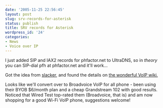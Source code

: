 ```yaml
---
date: '2005-11-25 22:56:45'
layout: post
slug: srv-records-for-asterisk
status: publish
title: SRV records for Asterisk
wordpress_id: '24'
categories:
- News
- Voice over IP
---
```


I just added SIP and IAX2 records for phfactor.net to UltraDNS, so in _theory_ you can SIP-dial pfh at phfactor.net and it'll work... 

Got the idea from [slacker](http://slacker.com/~nugget/asterisk2.php), and found the details on [the wonderful VoIP wiki.](http://www.voip-info.org/wiki-DNS+SRV)

Looks like we'll convert over to Broadvoice VoIP for all phone - been using their BYOB $6/month plan and a cheap Grandstream 102 with good results. Noticed that Wired Test top-rated them (Broadvoice, that is) and am now shopping for a good Wi-Fi VoIP phone, suggestions welcome!
